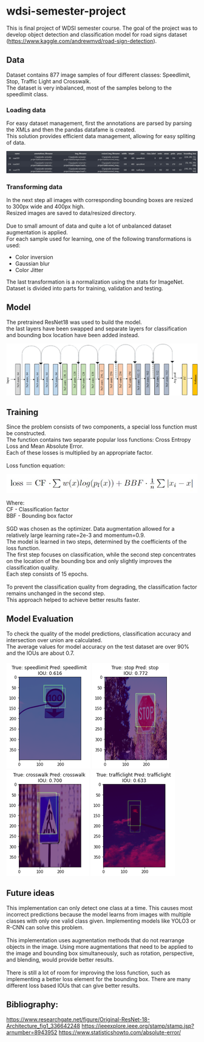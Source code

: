 # wdsi-semester-project

This is final project of WDSI semester course. The goal of the project was to develop object detection and classification model for road signs dataset (https://www.kaggle.com/andrewmvd/road-sign-detection).

## Data
Dataset contains 877 image samples of four different classes: Speedlimit, Stop, Traffic Light and Crosswalk.\
The dataset is very inbalanced, most of the samples belong to the speedlimit class.

### Loading data
For easy dataset management, first the annotations are parsed by parsing the XMLs and then the pandas datafame is created.\
This solution provides efficient data management, allowing for easy spliting of data.

<p align="center">
    <img src="docs/dataframe.jpg">
</p>

### Transforming data
In the next step all images with corresponding bounding boxes are resized to 300px wide and 400px high.\
Resized images are saved to data/resized directory.\
\
Due to small amount of data and quite a lot of unbalanced dataset augmentation is applied.\
For each sample used for learning, one of the following transformations is used:
- Color inversion
- Gaussian blur
- Color Jitter

The last transformation is a normalization using the stats for ImageNet.\
Dataset is divided into parts for training, validation and testing.

## Model
The pretrained ResNet18 was used to build the model.\
the last layers have been swapped and separate layers for classification and bounding box location have been added instead.

<p align="center">
    <img src="docs/resnet_18_architecture.png">
</p>

## Training
Since the problem consists of two components, a special loss function must be constructed.\
The function contains two separate popular loss functions: Cross Entropy Loss and Mean Absolute Error.\
Each of these losses is multiplied by an appropriate factor.\
\
Loss function equation:
<p align="center">
    <img src="docs/loss_function.jpg">
</p>

Where:\
CF - Classification factor\
BBF - Bounding box factor\
\
SGD was chosen as the optimizer. Data augmentation allowed for a relatively large learning rate=2e-3 and momentum=0.9.\
The model is learned in two steps, determined by the coefficients of the loss function.\
The first step focuses on classification, while the second step concentrates on the location of the bounding box and only slightly improves the classification quality.\
Each step consists of 15 epochs.\
\
To prevent the classification quality from degrading, the classification factor remains unchanged in the second step.\
This approach helped to achieve better results faster.

## Model Evaluation
To check the quality of the model predictions, classification accuracy and intersection over union are calculated.\
The average values for model accuracy on the test dataset are over 90% and the IOUs are about 0.7.\
\
![example0](docs/speedlimit_0.png)
![example1](docs/stop_0.png)
![example2](docs/crosswalk_0.png)
![example3](docs/trafficlight_0.png)

## Future ideas
This implementation can only detect one class at a time. This causes most incorrect predictions because the model learns from images with multiple classes with only one valid class given. Implementing models like YOLO3 or R-CNN can solve this problem.\
\
This implementation uses augmentation methods that do not rearrange objects in the image. Using more augmentations that need to be applied to the image and bounding box simultaneously, such as rotation, perspective, and blending, would provide better results.\
\
There is still a lot of room for improving the loss function, such as implementing a better loss element for the bounding box. There are many different loss based IOUs that can give better results.

## Bibliography:
https://www.researchgate.net/figure/Original-ResNet-18-Architecture_fig1_336642248
https://ieeexplore.ieee.org/stamp/stamp.jsp?arnumber=8943952
https://www.statisticshowto.com/absolute-error/
